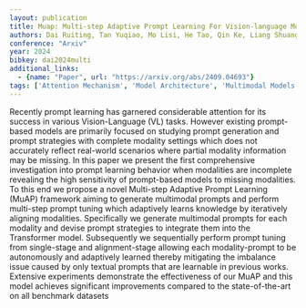 ```yaml
---
layout: publication
title: Muap: Multi-step Adaptive Prompt Learning For Vision-language Model With Missing Modality
authors: Dai Ruiting, Tan Yuqiao, Mo Lisi, He Tao, Qin Ke, Liang Shuang
conference: "Arxiv"
year: 2024
bibkey: dai2024multi
additional_links:
  - {name: "Paper", url: "https://arxiv.org/abs/2409.04693"}
tags: ['Attention Mechanism', 'Model Architecture', 'Multimodal Models', 'Pretraining Methods', 'Prompting', 'Reinforcement Learning', 'Tools', 'Transformer']
---
```

Recently prompt learning has garnered considerable attention for its success in various Vision-Language (VL) tasks. However existing prompt-based models are primarily focused on studying prompt generation and prompt strategies with complete modality settings which does not accurately reflect real-world scenarios where partial modality information may be missing. In this paper we present the first comprehensive investigation into prompt learning behavior when modalities are incomplete revealing the high sensitivity of prompt-based models to missing modalities. To this end we propose a novel Multi-step Adaptive Prompt Learning (MuAP) framework aiming to generate multimodal prompts and perform multi-step prompt tuning which adaptively learns knowledge by iteratively aligning modalities. Specifically we generate multimodal prompts for each modality and devise prompt strategies to integrate them into the Transformer model. Subsequently we sequentially perform prompt tuning from single-stage and alignment-stage allowing each modality-prompt to be autonomously and adaptively learned thereby mitigating the imbalance issue caused by only textual prompts that are learnable in previous works. Extensive experiments demonstrate the effectiveness of our MuAP and this model achieves significant improvements compared to the state-of-the-art on all benchmark datasets
